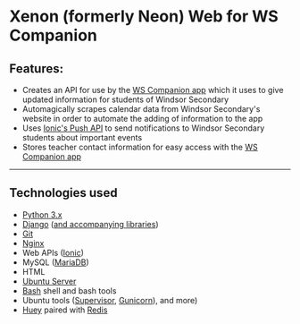 # Xenon (formerly Neon) Web for WS Companion

## Features:
* Creates an API for use by the [WS Companion app](https://github.com/MaldorLevr/xenon) which it uses to give updated information for students of Windsor Secondary
* Automagically scrapes calendar data from Windsor Secondary's website in order to automate the adding of information to the app
* Uses [Ionic's Push API](https://docs.ionic.io/services/push/) to send notifications to Windsor Secondary students about important events
* Stores teacher contact information for easy access with the [WS Companion app](https://github.com/MaldorLevr/xenon)

--------------------------------------------------------------------------------

## Technologies used
* [Python 3.x](https://www.python.org/)
* [Django](https://www.djangoproject.com/) ([and accompanying libraries](https://github.com/MaldorLevr/neon-webapp/blob/master/requirements.txt))
* [Git](https://git-scm.com/)
* [Nginx](https://www.nginx.com/resources/wiki/)
* Web APIs ([Ionic](http://ionic.io/))
* MySQL ([MariaDB](https://mariadb.org/))
* HTML
* [Ubuntu Server](http://www.ubuntu.com/download/server)
* [Bash](https://www.gnu.org/software/bash/) shell and bash tools
* Ubuntu tools ([Supervisor](http://supervisord.org/), [Gunicorn](http://gunicorn.org/)), and more)
* [Huey](https://huey.readthedocs.io/en/latest/) paired with [Redis](http://redis.io/)

